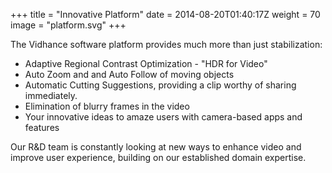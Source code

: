 +++
title = "Innovative Platform"
date = 2014-08-20T01:40:17Z
weight = 70
image = "platform.svg"
+++

The Vidhance software platform provides much more than just stabilization:

- Adaptive Regional Contrast Optimization - "HDR for Video"
- Auto Zoom and and Auto Follow of moving objects
- Automatic Cutting Suggestions, providing a clip worthy of sharing immediately.
- Elimination of blurry frames in the video
- Your innovative ideas to amaze users with camera-based apps and features

Our R&D team is constantly looking at new ways to enhance video and improve user experience, building on our established domain expertise.
